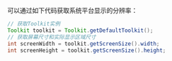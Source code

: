 可以通过如下代码获取系统平台显示的分辨率：

```java
// 获取Toolkit实例
Toolkit toolkit = Toolkit.getDefaultToolkit();
// 获取屏幕尺寸和实际显示区域尺寸
int screenWidth = toolkit.getScreenSize().width;
int screenHeight = toolkit.getScreenSize().height;
```

